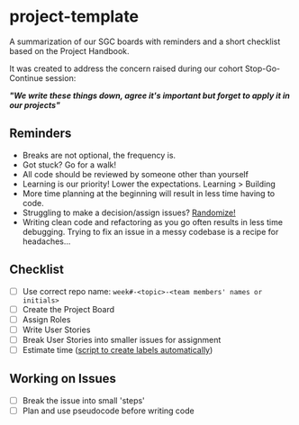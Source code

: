 # project-template

A summarization of our SGC boards with reminders and a short checklist based on the Project Handbook. 

It was created to address the concern raised during our cohort Stop-Go-Continue session:

***"We write these things down, agree it's important but forget to apply it in our projects"***

## Reminders
- Breaks are not optional, the frequency is.
- Got stuck? Go for a walk!
- All code should be reviewed by someone other than yourself
- Learning is our priority! Lower the expectations. Learning > Building
- More time planning at the beginning will result in less time having to code. 
- Struggling to make a decision/assign issues? [Randomize!](https://learn.foundersandcoders.com/lollipop/?names=Abby%2CAbdullah%2CAlex%2CJoe%2CKarwan%2CLisa%2CManoela%2CPatrick%2CPaz%2CSumithra%2CSuraj%2CYassien)
- Writing clean code and refactoring as you go often results in less time debugging. Trying to fix an issue in a messy codebase is a recipe for headaches...

## Checklist
- [ ] Use correct repo name: `week#-<topic>-<team members' names or initials>`
- [ ] Create the Project Board
- [ ] Assign Roles
- [ ] Write User Stories 
- [ ] Break User Stories into smaller issues for assignment
- [ ] Estimate time ([script to create labels automatically](https://github.com/fac25/project-template/blob/main/add-labels.js))

## Working on Issues
- [ ] Break the issue into small 'steps'
- [ ] Plan and use pseudocode before writing code
